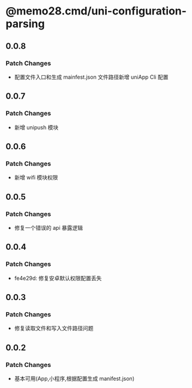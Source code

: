 # @memo28.cmd/uni-configuration-parsing

## 0.0.8

### Patch Changes

- 配置文件入口和生成 mainfest.json 文件路径新增 uniApp Cli 配置

## 0.0.7

### Patch Changes

- 新增 unipush 模块

## 0.0.6

### Patch Changes

- 新增 wifi 模块权限

## 0.0.5

### Patch Changes

- 修复一个错误的 api 暴露逻辑

## 0.0.4

### Patch Changes

- fe4e29d: 修复安卓默认权限配置丢失

## 0.0.3

### Patch Changes

- 修复读取文件和写入文件路径问题

## 0.0.2

### Patch Changes

- 基本可用(App,小程序,根据配置生成 manifest.json)
